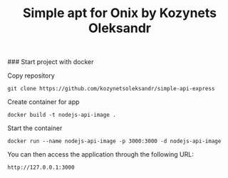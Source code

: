 <p align="center">
    <h1 align="center">Simple apt for Onix by Kozynets Oleksandr</h1>
    <br>
</p>
### Start project with docker 

Copy repository

    git clone https://github.com/kozynetsoleksandr/simple-api-express

Create container for app

    docker build -t nodejs-api-image .  
    
Start the container

    docker run --name nodejs-api-image -p 3000:3000 -d nodejs-api-image
    
You can then access the application through the following URL:

    http://127.0.0.1:3000


